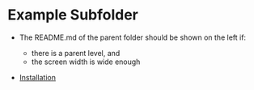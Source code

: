 
# Example Subfolder

* The README.md of the parent folder should be shown on the left if:
  * there is a parent level, and
  * the screen width is wide enough

* [Installation](installation.md)
